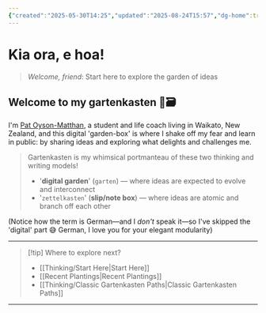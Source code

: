 ```yaml
---
{"created":"2025-05-30T14:25","updated":"2025-08-24T15:57","dg-home":true,"dg-publish":true,"noteIcon":"signpost","aliases":["Gartenkasten"],"dg-path":"Welcome to Pat's gartenkasten.md","permalink":"/welcome-to-pat-s-gartenkasten/","tags":["gardenEntry"],"dgPassFrontmatter":true}
---
```


# Kia ora, e hoa! 
> _Welcome, friend_: Start here to explore the garden of ideas

## Welcome to my gartenkasten 🌱🗃️

<p class="vcard">I'm <a class="fn url" href="https://patsitive.co.nz">Pat Oyson-Matthan</a>, a <span class="title">student and life coach</span> living in <span class="adr"><span class="region">Waikato</span>, <span class="country-name">New Zealand</span></span>, and this digital 'garden-box' is where I shake off my fear and learn in public: by sharing ideas and exploring what delights and challenges me.</p>

> Gartenkasten is my whimsical portmanteau of these two thinking and writing models! 
> - '**digital garden**' (`garten`) — where ideas are expected to evolve and interconnect 
> - '`zettelkasten`' (**slip/note box**) — where ideas are atomic and branch off each other 

(Notice how the term is German—and I _don't_ speak it—so I've skipped the 'digital' part 😅 German, I love you for your elegant modularity)

--- 

> [!tip] Where to explore next?
> - [[Thinking/Start Here\|Start Here]]
> - [[Recent Plantings\|Recent Plantings]]
> - [[Thinking/Classic Gartenkasten Paths\|Classic Gartenkasten Paths]]

--- 